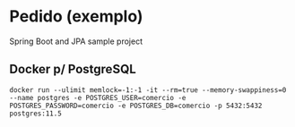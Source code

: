 # Pedido (exemplo)

Spring Boot and JPA sample project 

## Docker p/ PostgreSQL
```ssh
docker run --ulimit memlock=-1:-1 -it --rm=true --memory-swappiness=0 --name postgres -e POSTGRES_USER=comercio -e POSTGRES_PASSWORD=comercio -e POSTGRES_DB=comercio -p 5432:5432 postgres:11.5
```


